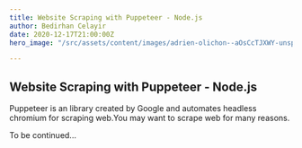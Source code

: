 ```yaml
---
title: Website Scraping with Puppeteer - Node.js
author: Bedirhan Celayir
date: 2020-12-17T21:00:00Z
hero_image: "/src/assets/content/images/adrien-olichon--aOsCcTJXWY-unsplash.jpg"

---
```

## Website Scraping with Puppeteer - Node.js

Puppeteer is an library created by Google and automates headless chromium for scraping web.You may want to scrape web for many reasons.

To be continued...